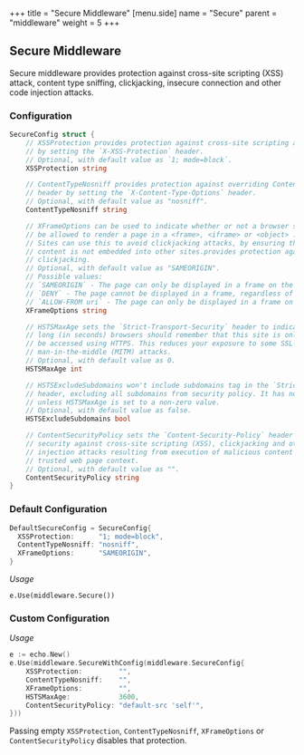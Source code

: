 +++
title = "Secure Middleware"
[menu.side]
  name = "Secure"
  parent = "middleware"
  weight = 5
+++

## Secure Middleware

Secure middleware provides protection against cross-site scripting (XSS) attack,
content type sniffing, clickjacking, insecure connection and other code injection
attacks.

### Configuration

```go
SecureConfig struct {
	// XSSProtection provides protection against cross-site scripting attack (XSS)
	// by setting the `X-XSS-Protection` header.
	// Optional, with default value as `1; mode=block`.
	XSSProtection string

	// ContentTypeNosniff provides protection against overriding Content-Type
	// header by setting the `X-Content-Type-Options` header.
	// Optional, with default value as "nosniff".
	ContentTypeNosniff string

	// XFrameOptions can be used to indicate whether or not a browser should
	// be allowed to render a page in a <frame>, <iframe> or <object> .
	// Sites can use this to avoid clickjacking attacks, by ensuring that their
	// content is not embedded into other sites.provides protection against
	// clickjacking.
	// Optional, with default value as "SAMEORIGIN".
	// Possible values:
	// `SAMEORIGIN` - The page can only be displayed in a frame on the same origin as the page itself.
	// `DENY` - The page cannot be displayed in a frame, regardless of the site attempting to do so.
	// `ALLOW-FROM uri` - The page can only be displayed in a frame on the specified origin.
	XFrameOptions string

	// HSTSMaxAge sets the `Strict-Transport-Security` header to indicate how
	// long (in seconds) browsers should remember that this site is only to
	// be accessed using HTTPS. This reduces your exposure to some SSL-stripping
	// man-in-the-middle (MITM) attacks.
	// Optional, with default value as 0.
	HSTSMaxAge int

	// HSTSExcludeSubdomains won't include subdomains tag in the `Strict Transport Security`
	// header, excluding all subdomains from security policy. It has no effect
	// unless HSTSMaxAge is set to a non-zero value.
	// Optional, with default value as false.
	HSTSExcludeSubdomains bool

	// ContentSecurityPolicy sets the `Content-Security-Policy` header providing
	// security against cross-site scripting (XSS), clickjacking and other code
	// injection attacks resulting from execution of malicious content in the
	// trusted web page context.
	// Optional, with default value as "".
	ContentSecurityPolicy string
}
```

### Default Configuration

```go
DefaultSecureConfig = SecureConfig{
  XSSProtection:      "1; mode=block",
  ContentTypeNosniff: "nosniff",
  XFrameOptions:      "SAMEORIGIN",
}
```

*Usage*

`e.Use(middleware.Secure())`

### Custom Configuration

*Usage*

```go
e := echo.New()
e.Use(middleware.SecureWithConfig(middleware.SecureConfig{
	XSSProtection:         "",
	ContentTypeNosniff:    "",
	XFrameOptions:         "",
	HSTSMaxAge:            3600,
	ContentSecurityPolicy: "default-src 'self'",
}))
```

Passing empty `XSSProtection`, `ContentTypeNosniff`, `XFrameOptions` or `ContentSecurityPolicy`
disables that protection.
